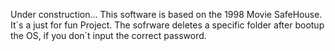 Under construction...
This software is based on the 1998 Movie SafeHouse.
It´s a just for fun Project.
The sofrware deletes a specific folder after bootup the OS, if you don´t input the correct password.

